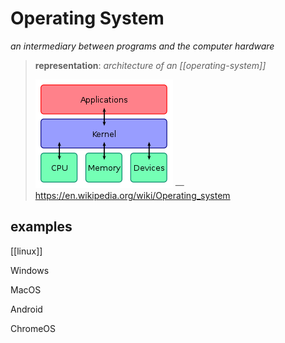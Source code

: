 # Operating System

_an intermediary between programs and the computer hardware_

> **representation**: _architecture of an [[operating-system]]_
>
> ![](20220813134253.png) &mdash; <https://en.wikipedia.org/wiki/Operating_system>

## examples

[[linux]]

Windows

MacOS

Android

ChromeOS
